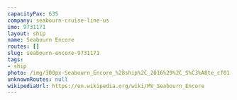```yaml
---
capacityPax: 635
company: seabourn-cruise-line-us
imo: 9731171
layout: ship
name: Seabourn Encore
routes: []
slug: seabourn-encore-9731171
tags:
- ship
photo: /img/300px-Seabourn_Encore_%28ship%2C_2016%29%2C_S%C3%A8te_cf01.jpg
unknownRoutes: null
wikipediaUrl: https://en.wikipedia.org/wiki/MV_Seabourn_Encore
---
```

